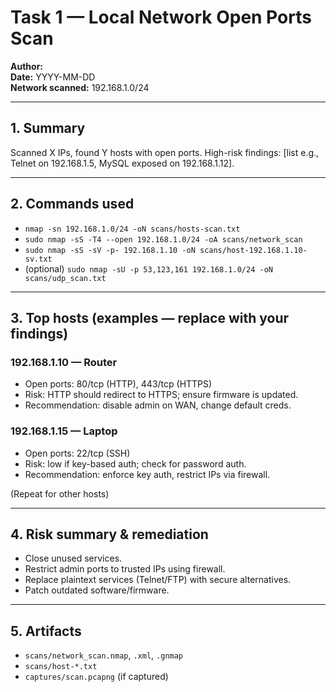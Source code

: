 # Task 1 — Local Network Open Ports Scan
**Author:** <Your Name>  
**Date:** YYYY-MM-DD  
**Network scanned:** 192.168.1.0/24

---

## 1. Summary
Scanned X IPs, found Y hosts with open ports. High-risk findings: [list e.g., Telnet on 192.168.1.5, MySQL exposed on 192.168.1.12].

---

## 2. Commands used
- `nmap -sn 192.168.1.0/24 -oN scans/hosts-scan.txt`
- `sudo nmap -sS -T4 --open 192.168.1.0/24 -oA scans/network_scan`
- `sudo nmap -sS -sV -p- 192.168.1.10 -oN scans/host-192.168.1.10-sv.txt`
- (optional) `sudo nmap -sU -p 53,123,161 192.168.1.0/24 -oN scans/udp_scan.txt`

---

## 3. Top hosts (examples — replace with your findings)
### 192.168.1.10 — Router
- Open ports: 80/tcp (HTTP), 443/tcp (HTTPS)
- Risk: HTTP should redirect to HTTPS; ensure firmware is updated.
- Recommendation: disable admin on WAN, change default creds.

### 192.168.1.15 — Laptop
- Open ports: 22/tcp (SSH)
- Risk: low if key-based auth; check for password auth.
- Recommendation: enforce key auth, restrict IPs via firewall.

(Repeat for other hosts)

---

## 4. Risk summary & remediation
- Close unused services.
- Restrict admin ports to trusted IPs using firewall.
- Replace plaintext services (Telnet/FTP) with secure alternatives.
- Patch outdated software/firmware.

---

## 5. Artifacts
- `scans/network_scan.nmap`, `.xml`, `.gnmap`
- `scans/host-*.txt`
- `captures/scan.pcapng` (if captured)
